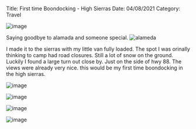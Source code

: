 Title: First time Boondocking - High Sierras 
Date: 04/08/2021
Category: Travel



![image](https://api.pcloud.com/getpubthumb?code=&linkpassword=undefined&size=400x400&crop=0&type=autok)


Saying goodbye to alamada and someone special.
![alameda](https://api.pcloud.com/getpubthumb?code=XZCgFsXZQYI2Dv4jPjQ8AFyTpBIkf7cXVYEX&linkpassword=undefined&size=400x400&crop=0&type=autok)



I made it to the sierras with my little van fully loaded.  The spot I was orinally thinking to camp had road closures.  Still a lot of snow on the ground.  Luckily I found a large turn out close by.  Just on the side of hwy 88.  The views were already very nice.  this would be my first time boondocking in the high sierras.

![image](https://api.pcloud.com/getpubthumb?code=XZ5PFsXZUqvFSrThPyVeS2DpuM5GqX8NXJw7&linkpassword=undefined&size=600x600&crop=0&type=autok)

![image](https://api.pcloud.com/getpubthumb?code=XZ8PFsXZ0YPSCmsbrxRUQTwT4qQUA7nFK3RV&linkpassword=undefined&size=600x600&crop=0&type=autok)

![image](https://api.pcloud.com/getpubthumb?code=XZYPFsXZKirQVpcOmxb0tH8W9BD1lRA8CRpX&linkpassword=undefined&size=600x600&crop=0&type=autok)

![image](https://api.pcloud.com/getpubthumb?code=XZhPFsXZI58NeokAP2u4CyhKThY3BbQt5F87&linkpassword=undefined&size=600x600&crop=0&type=autok)

